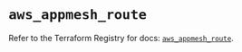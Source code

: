 # `aws_appmesh_route`

Refer to the Terraform Registry for docs: [`aws_appmesh_route`](https://registry.terraform.io/providers/hashicorp/aws/5.45.0/docs/resources/appmesh_route).
